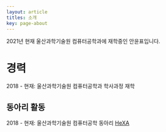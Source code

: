 ```yaml
---
layout: article
titles: 소개
key: page-about
---
```


2021년 현재 울산과학기술원 컴퓨터공학과에 재학중인 안윤표입니다.

# 경력

2018 - 현재: 울산과학기술원 컴퓨터공학과 학사과정 재학

## 동아리 활동

2018 - 현재: 울산과학기술원 컴퓨터공학 동아리 [HeXA](http://www.hexa.pro)
